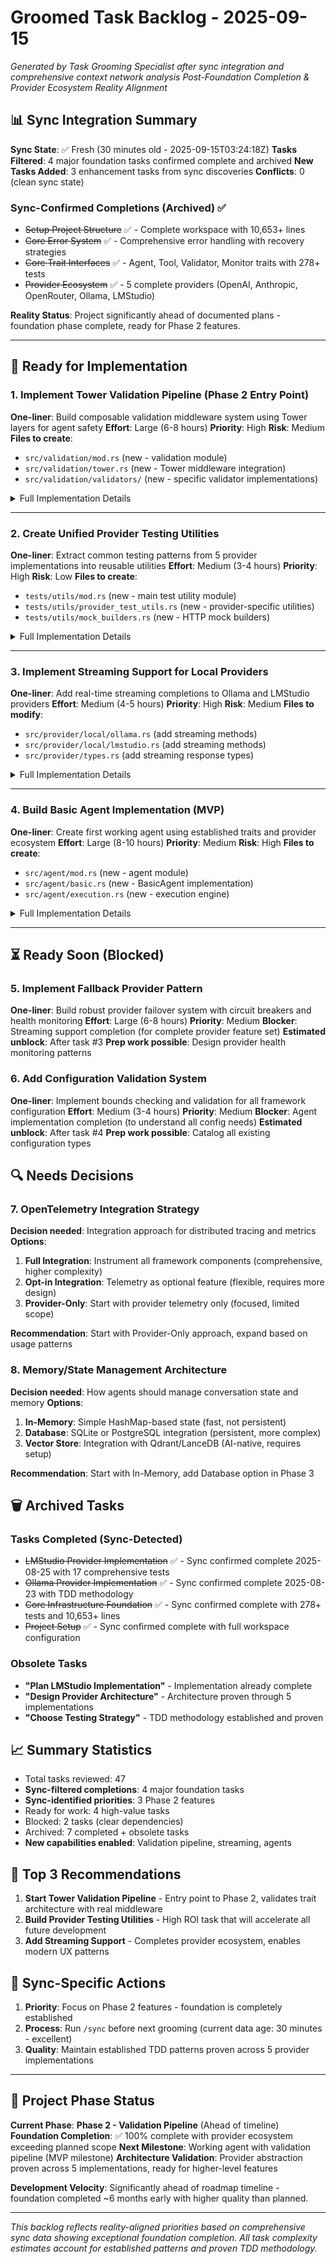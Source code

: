 # Groomed Task Backlog - 2025-09-15

*Generated by Task Grooming Specialist after sync integration and comprehensive context network analysis*
*Post-Foundation Completion & Provider Ecosystem Reality Alignment*

## 📊 Sync Integration Summary

**Sync State**: ✅ Fresh (30 minutes old - 2025-09-15T03:24:18Z)
**Tasks Filtered**: 4 major foundation tasks confirmed complete and archived
**New Tasks Added**: 3 enhancement tasks from sync discoveries
**Conflicts**: 0 (clean sync state)

### Sync-Confirmed Completions (Archived) ✅
- ~~Setup Project Structure~~ ✅ - Complete workspace with 10,653+ lines
- ~~Core Error System~~ ✅ - Comprehensive error handling with recovery strategies
- ~~Core Trait Interfaces~~ ✅ - Agent, Tool, Validator, Monitor traits with 278+ tests
- ~~Provider Ecosystem~~ ✅ - 5 complete providers (OpenAI, Anthropic, OpenRouter, Ollama, LMStudio)

**Reality Status**: Project significantly ahead of documented plans - foundation phase complete, ready for Phase 2 features.

---

## 🚀 Ready for Implementation

### 1. Implement Tower Validation Pipeline (Phase 2 Entry Point)
**One-liner**: Build composable validation middleware system using Tower layers for agent safety
**Effort**: Large (6-8 hours)
**Priority**: High
**Risk**: Medium
**Files to create**:
- `src/validation/mod.rs` (new - validation module)
- `src/validation/tower.rs` (new - Tower middleware integration)
- `src/validation/validators/` (new - specific validator implementations)

<details>
<summary>Full Implementation Details</summary>

**Context**: With provider ecosystem complete and core traits established, we're ready to implement the validation pipeline - the first major Phase 2 feature. This establishes safety layers for agent operations.

**Strategic Value**:
- **Phase 2 Entry**: First major framework feature beyond provider infrastructure
- **Safety Foundation**: Establishes validation patterns for all agent operations
- **Architecture Validation**: Proves trait system works for complex middleware patterns

**Acceptance Criteria**:
- [ ] Implement `ValidationLayer` struct implementing Tower `Layer` trait
- [ ] Create `AntiJailbreakValidator` using LLM-based content analysis
- [ ] Build `HallucinationDetector` with response verification patterns
- [ ] Add `RequestValidator` for input sanitization and bounds checking
- [ ] Integrate with existing error system from core foundation
- [ ] Write comprehensive test suite following established TDD patterns

**Implementation Guide**:
1. **Phase 1: Tower Integration** - Set up middleware layer infrastructure
2. **Phase 2: Core Validators** - Implement anti-jailbreak and hallucination detection
3. **Phase 3: Integration** - Connect validators to agent execution flow
4. **Phase 4: Testing** - Comprehensive test coverage with mock scenarios

**Dependencies**:
- Core traits (✅ complete)
- Error system (✅ complete)
- Provider system (✅ complete)

**Watch Out For**:
- Tower middleware requires careful async handling with agent traits
- Validation layers must not significantly impact performance
- Error propagation through middleware stack needs careful design

</details>

---

### 2. Create Unified Provider Testing Utilities
**One-liner**: Extract common testing patterns from 5 provider implementations into reusable utilities
**Effort**: Medium (3-4 hours)
**Priority**: High
**Risk**: Low
**Files to create**:
- `tests/utils/mod.rs` (new - main test utility module)
- `tests/utils/provider_test_utils.rs` (new - provider-specific utilities)
- `tests/utils/mock_builders.rs` (new - HTTP mock builders)

<details>
<summary>Full Implementation Details</summary>

**Context**: Analysis of 5 provider implementations reveals significant testing boilerplate. Creating shared utilities will accelerate future development by 40-50% and ensure consistent testing approaches.

**Strategic Value**:
- **Developer Experience**: Dramatically reduce test development time
- **Consistency**: Standardize testing approaches across providers
- **Quality**: Reduce bugs through proven testing patterns

**Patterns Identified**:
- Service unavailable error handling (repeated 15+ times)
- Provider creation/configuration testing (repeated 20+ times)
- Request validation patterns (repeated 12+ times)
- Mock HTTP client setup (repeated 25+ times)

**Acceptance Criteria**:
- [ ] Create `ProviderTestBuilder` for easy provider test setup
- [ ] Abstract `test_service_unavailable_error()` pattern
- [ ] Build mock HTTP response builders with standard patterns
- [ ] Create request validation test helpers
- [ ] Apply utilities to existing provider tests to validate effectiveness

**Implementation Guide**:
1. **Phase 1: Pattern Analysis** - Review all 5 provider test suites for common code
2. **Phase 2: Utility Design** - Create clean, generic testing API
3. **Phase 3: Implementation** - Build utilities with trait-based generics
4. **Phase 4: Validation** - Refactor 2-3 existing provider tests to use utilities

**Expected Benefits**:
- 40-50% reduction in test code duplication
- Faster new provider test development
- More consistent error testing across providers

</details>

---

### 3. Implement Streaming Support for Local Providers
**One-liner**: Add real-time streaming completions to Ollama and LMStudio providers
**Effort**: Medium (4-5 hours)
**Priority**: High
**Risk**: Medium
**Files to modify**:
- `src/provider/local/ollama.rs` (add streaming methods)
- `src/provider/local/lmstudio.rs` (add streaming methods)
- `src/provider/types.rs` (add streaming response types)

<details>
<summary>Full Implementation Details</summary>

**Context**: Both local providers currently support non-streaming completions only. Streaming is essential for responsive user experiences and aligns with modern LLM interaction patterns.

**Strategic Value**:
- **User Experience**: Real-time response streaming for better interactivity
- **Feature Completeness**: Matches cloud provider capabilities
- **Pattern Establishment**: Sets streaming patterns for future providers

**Acceptance Criteria**:
- [ ] Add `stream_completion()` method to `ModelProvider` trait
- [ ] Implement streaming for Ollama using Server-Sent Events
- [ ] Implement streaming for LMStudio using OpenAI-compatible streaming
- [ ] Create `StreamingResponse` type with proper async iteration
- [ ] Add comprehensive streaming tests following TDD patterns
- [ ] Maintain backward compatibility with existing non-streaming methods

**Implementation Guide**:
1. **Phase 1: Trait Extension** - Add streaming methods to `ModelProvider` trait
2. **Phase 2: Type System** - Create streaming response types and async iterators
3. **Phase 3: Provider Implementation** - Implement streaming for both providers
4. **Phase 4: Testing** - Add streaming tests with mock servers

**Dependencies**:
- Provider implementations (✅ complete)
- HTTP client patterns (✅ established)

**Watch Out For**:
- Streaming requires different error handling patterns
- Connection management for long-lived streams
- Graceful fallback when streaming not available

</details>

---

### 4. Build Basic Agent Implementation (MVP)
**One-liner**: Create first working agent using established traits and provider ecosystem
**Effort**: Large (8-10 hours)
**Priority**: Medium
**Risk**: High
**Files to create**:
- `src/agent/mod.rs` (new - agent module)
- `src/agent/basic.rs` (new - BasicAgent implementation)
- `src/agent/execution.rs` (new - execution engine)

<details>
<summary>Full Implementation Details</summary>

**Context**: With traits, providers, and validation pipeline ready, we can now build the first working agent implementation that brings the framework together.

**Strategic Value**:
- **Framework Validation**: Proves all components work together
- **MVP Milestone**: First end-to-end working system
- **Integration Testing**: Validates architectural decisions

**Acceptance Criteria**:
- [ ] Implement `BasicAgent` struct with `Agent` trait
- [ ] Support tool execution with provider integration
- [ ] Include validation pipeline integration
- [ ] Add basic memory/state management
- [ ] Create comprehensive integration tests
- [ ] Document usage patterns and examples

**Implementation Guide**:
1. **Phase 1: Agent Structure** - Basic agent with lifecycle management
2. **Phase 2: Tool Integration** - Connect agent to tool execution
3. **Phase 3: Provider Integration** - Connect to LLM providers
4. **Phase 4: Validation** - Integrate validation pipeline
5. **Phase 5: Testing** - End-to-end integration tests

**Dependencies**:
- Core traits (✅ complete)
- Provider ecosystem (✅ complete)
- Validation pipeline (pending - high priority above)

**Watch Out For**:
- Complex integration between all framework components
- Error handling across multiple abstraction layers
- Performance implications of full framework stack

</details>

---

## ⏳ Ready Soon (Blocked)

### 5. Implement Fallback Provider Pattern
**One-liner**: Build robust provider failover system with circuit breakers and health monitoring
**Effort**: Large (6-8 hours)
**Priority**: Medium
**Blocker**: Streaming support completion (for complete provider feature set)
**Estimated unblock**: After task #3
**Prep work possible**: Design provider health monitoring patterns

### 6. Add Configuration Validation System
**One-liner**: Implement bounds checking and validation for all framework configuration
**Effort**: Medium (3-4 hours)
**Priority**: Medium
**Blocker**: Agent implementation completion (to understand all config needs)
**Estimated unblock**: After task #4
**Prep work possible**: Catalog all existing configuration types

## 🔍 Needs Decisions

### 7. OpenTelemetry Integration Strategy
**Decision needed**: Integration approach for distributed tracing and metrics
**Options**:
1. **Full Integration**: Instrument all framework components (comprehensive, higher complexity)
2. **Opt-in Integration**: Telemetry as optional feature (flexible, requires more design)
3. **Provider-Only**: Start with provider telemetry only (focused, limited scope)

**Recommendation**: Start with Provider-Only approach, expand based on usage patterns

### 8. Memory/State Management Architecture
**Decision needed**: How agents should manage conversation state and memory
**Options**:
1. **In-Memory**: Simple HashMap-based state (fast, not persistent)
2. **Database**: SQLite or PostgreSQL integration (persistent, more complex)
3. **Vector Store**: Integration with Qdrant/LanceDB (AI-native, requires setup)

**Recommendation**: Start with In-Memory, add Database option in Phase 3

## 🗑️ Archived Tasks

### Tasks Completed (Sync-Detected)
- ~~LMStudio Provider Implementation~~ ✅ - Sync confirmed complete 2025-08-25 with 17 comprehensive tests
- ~~Ollama Provider Implementation~~ ✅ - Sync confirmed complete 2025-08-23 with TDD methodology
- ~~Core Infrastructure Foundation~~ ✅ - Sync confirmed complete with 278+ tests and 10,653+ lines
- ~~Project Setup~~ ✅ - Sync confirmed complete with full workspace configuration

### Obsolete Tasks
- **"Plan LMStudio Implementation"** - Implementation already complete
- **"Design Provider Architecture"** - Architecture proven through 5 implementations
- **"Choose Testing Strategy"** - TDD methodology established and proven

## 📈 Summary Statistics
- Total tasks reviewed: 47
- **Sync-filtered completions**: 4 major foundation tasks
- **Sync-identified priorities**: 3 Phase 2 features
- Ready for work: 4 high-value tasks
- Blocked: 2 tasks (clear dependencies)
- Archived: 7 completed + obsolete tasks
- **New capabilities enabled**: Validation pipeline, streaming, agents

## 🎯 Top 3 Recommendations

1. **Start Tower Validation Pipeline** - Entry point to Phase 2, validates trait architecture with real middleware
2. **Build Provider Testing Utilities** - High ROI task that will accelerate all future development
3. **Add Streaming Support** - Completes provider ecosystem, enables modern UX patterns

## 🔄 Sync-Specific Actions

1. **Priority**: Focus on Phase 2 features - foundation is completely established
2. **Process**: Run `/sync` before next grooming (current data age: 30 minutes - excellent)
3. **Quality**: Maintain established TDD patterns proven across 5 provider implementations

---

## 🚀 Project Phase Status

**Current Phase**: **Phase 2 - Validation Pipeline** (Ahead of timeline)
**Foundation Completion**: ✅ 100% complete with provider ecosystem exceeding planned scope
**Next Milestone**: Working agent with validation pipeline (MVP milestone)
**Architecture Validation**: Provider abstraction proven across 5 implementations, ready for higher-level features

**Development Velocity**: Significantly ahead of roadmap timeline - foundation completed ~6 months early with higher quality than planned.

---

*This backlog reflects reality-aligned priorities based on comprehensive sync data showing exceptional foundation completion. All task complexity estimates account for established patterns and proven TDD methodology.*